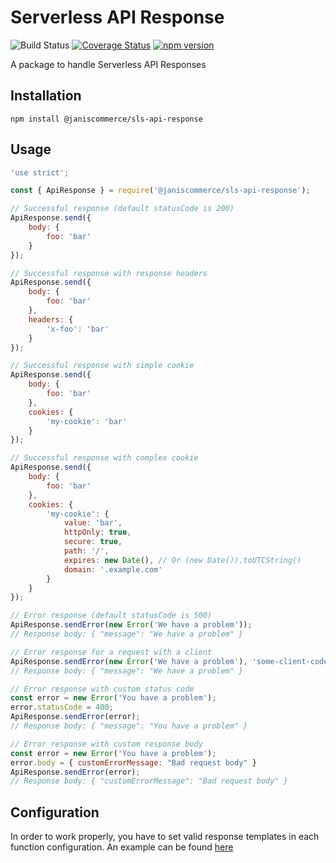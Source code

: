 # Serverless API Response

![Build Status](https://github.com/janis-commerce/sls-api-response/workflows/Build%20Status/badge.svg?branch=master)
[![Coverage Status](https://coveralls.io/repos/github/janis-commerce/sls-api-response/badge.svg?branch=master)](https://coveralls.io/github/janis-commerce/sls-api-response?branch=master)
[![npm version](https://badge.fury.io/js/%40janiscommerce%2Fsls-api-response.svg)](https://www.npmjs.com/package/@janiscommerce/sls-api-response)

A package to handle Serverless API Responses

## Installation

```
npm install @janiscommerce/sls-api-response
```

## Usage

```js
'use strict';

const { ApiResponse } = require('@janiscommerce/sls-api-response');

// Successful response (default statusCode is 200)
ApiResponse.send({
	body: {
		foo: 'bar'
	}
});

// Successful response with response headers
ApiResponse.send({
	body: {
		foo: 'bar'
	},
	headers: {
		'x-foo': 'bar'
	}
});

// Successful response with simple cookie
ApiResponse.send({
	body: {
		foo: 'bar'
	},
	cookies: {
		'my-cookie': 'bar'
	}
});

// Successful response with complex cookie
ApiResponse.send({
	body: {
		foo: 'bar'
	},
	cookies: {
		'my-cookie': {
			value: 'bar',
			httpOnly: true,
			secure: true,
			path: '/',
			expires: new Date(), // Or (new Date()).toUTCString()
			domain: '.example.com'
		}
	}
});

// Error response (default statusCode is 500)
ApiResponse.sendError(new Error('We have a problem'));
// Response body: { "message": "We have a problem" }

// Error response for a request with a client
ApiResponse.sendError(new Error('We have a problem'), 'some-client-code');
// Response body: { "message": "We have a problem" }

// Error response with custom status code
const error = new Error('You have a problem');
error.statusCode = 400;
ApiResponse.sendError(error);
// Response body: { "message": "You have a problem" }

// Error response with custom response body
const error = new Error('You have a problem');
error.body = { customErrorMessage: "Bad request body" }
ApiResponse.sendError(error);
// Response body: { "customErrorMessage": "Bad request body" }
```

## Configuration

In order to work properly, you have to set valid response templates in each function configuration. An example can be found [here](https://github.com/janis-commerce/sls-api-rest#function-minimal-configuration)
